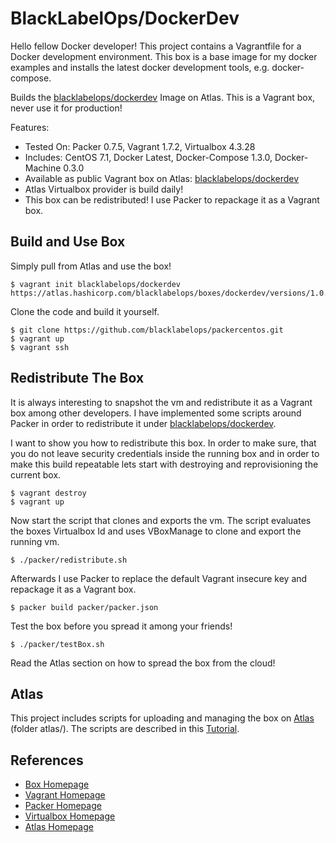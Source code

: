 # BlackLabelOps/DockerDev

Hello fellow Docker developer! This project contains a Vagrantfile for a Docker development environment. This box is a base image for my docker examples and installs the latest docker development tools, e.g. docker-compose.

Builds the [blacklabelops/dockerdev](https://atlas.hashicorp.com/blacklabelops/boxes/dockerdev) Image on Atlas. This is a Vagrant box, never use it for production!

Features:

* Tested On: Packer 0.7.5, Vagrant 1.7.2, Virtualbox 4.3.28
* Includes: CentOS 7.1, Docker Latest, Docker-Compose 1.3.0, Docker-Machine 0.3.0
* Available as public Vagrant box on Atlas: [blacklabelops/dockerdev](https://atlas.hashicorp.com/blacklabelops/boxes/dockerdev)
* Atlas Virtualbox provider is build daily!
* This box can be redistributed! I use Packer to repackage it as a Vagrant box.

## Build and Use Box

Simply pull from Atlas and use the box!

~~~~
$ vagrant init blacklabelops/dockerdev https://atlas.hashicorp.com/blacklabelops/boxes/dockerdev/versions/1.0.0.pre
~~~~    

Clone the code and build it yourself.

~~~~
$ git clone https://github.com/blacklabelops/packercentos.git
$ vagrant up
$ vagrant ssh
~~~~    

## Redistribute The Box

It is always interesting to snapshot the vm and redistribute it as a Vagrant box among other developers. I have implemented some scripts around Packer in order to redistribute it under [blacklabelops/dockerdev](https://atlas.hashicorp.com/blacklabelops/boxes/dockerdev).

I want to show you how to redistribute this box. In order to make sure, that you do not leave security credentials inside the running box and in order to make this build repeatable lets start with destroying and reprovisioning the current box.

~~~~
$ vagrant destroy
$ vagrant up
~~~~    

Now start the script that clones and exports the vm. The script evaluates the boxes Virtualbox Id and uses VBoxManage to clone and export the running vm.

~~~~
$ ./packer/redistribute.sh
~~~~    

Afterwards I use Packer to replace the default Vagrant insecure key and repackage it as a Vagrant box.

~~~~
$ packer build packer/packer.json
~~~~ 

Test the box before you spread it among your friends!

~~~~
$ ./packer/testBox.sh
~~~~ 

Read the Atlas section on how to spread the box from the cloud!

## Atlas

This project includes scripts for uploading and managing the box on [Atlas](https://atlas.hashicorp.com/) (folder atlas/). The scripts are described in this [Tutorial](https://github.com/blacklabelops/packercentos/blob/master/tutorials/versioningWithAtlas.md).

## References

* [Box Homepage](https://atlas.hashicorp.com/blacklabelops/boxes/dockerdev)
* [Vagrant Homepage](https://www.vagrantup.com/)
* [Packer Homepage](https://www.packer.io/)
* [Virtualbox Homepage](https://www.virtualbox.org/)
* [Atlas Homepage](https://atlas.hashicorp.com/)


